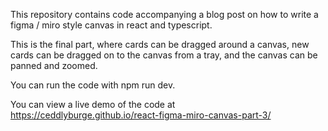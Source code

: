 This repository contains code accompanying a blog post on how to write a figma / miro style canvas in react and typescript.

This is the final part, where cards can be dragged around a canvas, new cards can be dragged on to the canvas from a tray, and the canvas can be panned and zoomed.

You can run the code with npm run dev.

You can view a live demo of the code at https://ceddlyburge.github.io/react-figma-miro-canvas-part-3/
